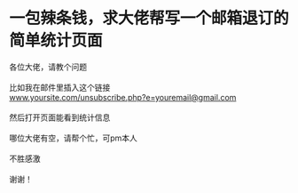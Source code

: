 # 一包辣条钱，求大佬帮写一个邮箱退订的简单统计页面


各位大佬，请教个问题<br />
<br />
比如我在邮件里插入这个链接<br />
www.yoursite.com/unsubscribe.php?e=youremail@gmail.com<br />
<br />
然后打开页面能看到统计信息<br />
<br />
哪位大佬有空，请帮个忙，可pm本人<br />
<br />
不胜感激<br />
<br />
谢谢！
